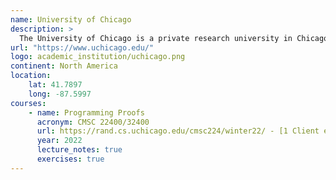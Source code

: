```yaml
---
name: University of Chicago
description: >
  The University of Chicago is a private research university in Chicago, Illinois, United States.
url: "https://www.uchicago.edu/"
logo: academic_institution/uchicago.png
continent: North America
location:
    lat: 41.7897
    long: -87.5997
courses:
    - name: Programming Proofs
      acronym: CMSC 22400/32400
      url: https://rand.cs.uchicago.edu/cmsc224/winter22/ - [1 Client error: SSL peer certificate or SSH remote key was not OK]
      year: 2022
      lecture_notes: true
      exercises: true
---
```


